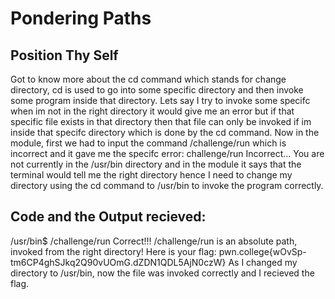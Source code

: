 # Pondering Paths
## Position Thy Self
Got to know more about the cd command which stands for change directory, cd is used to go into some specific directory and then invoke some program inside that directory.
Lets say I try to invoke some specifc when im not in the right directory it would give me an error but if that specific file exists in that directory then that file can only be invoked if im inside that specifc directory which is done by the cd command.
Now in the module, first we had to input the command /challenge/run which is incorrect and it gave me the specifc error: 
challenge/run
Incorrect...
You are not currently in the /usr/bin directory
and in the module it says that the terminal would tell me the right directory hence I need to change my directory using the cd command to /usr/bin to invoke the program correctly.
## Code and the Output recieved:
/usr/bin$ /challenge/run
Correct!!!
/challenge/run is an absolute path, invoked from the right directory!
Here is your flag:
pwn.college{wOvSp-tm6CP4ghSJkq2Q90vUOmG.dZDN1QDL5AjN0czW}
As I changed my directory to /usr/bin, now the file was invoked correctly and I recieved the flag.
